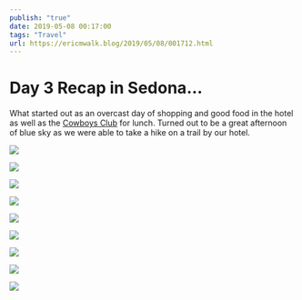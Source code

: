 ```yaml
---
publish: "true"
date: 2019-05-08 00:17:00
tags: "Travel"
url: https://ericmwalk.blog/2019/05/08/001712.html
---
```


# Day 3 Recap in Sedona...

What started out as an overcast day of shopping and good food in the hotel as well as the [Cowboys Club](https://goo.gl/maps/RvQkTUTuBkTaGwDn8) for lunch. Turned out to be a great afternoon of blue sky as we were able to take a hike on a trail by our hotel.

![](https://ericmwalk.blog/uploads/2022/58308feb8c.jpg)

![](https://ericmwalk.blog/uploads/2022/5a3f658865.jpg)

![](https://ericmwalk.blog/uploads/2022/39a6bd540b.jpg)

![](https://ericmwalk.blog/uploads/2022/62e3507f3f.jpg)

![](https://ericmwalk.blog/uploads/2022/00af275550.jpg)

![](https://ericmwalk.blog/uploads/2022/a869042a76.jpg)

![](https://ericmwalk.blog/uploads/2022/f1af39156c.jpg)

![](https://ericmwalk.blog/uploads/2022/e7b0743786.jpg)

![](https://ericmwalk.blog/uploads/2022/577262b7eb.jpg)
